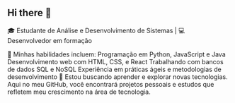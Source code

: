 ## Hi there 👋

🎓 Estudante de Análise e Desenvolvimento de Sistemas | 💻 Desenvolvedor em formação

🔧 Minhas habilidades incluem:
Programação em Python, JavaScript e Java
Desenvolvimento web com HTML, CSS, e React
Trabalhando com bancos de dados SQL e NoSQL
Experiência em práticas ágeis e metodologias de desenvolvimento
🚀 Estou buscando aprender e explorar novas tecnologias. 
Aqui no meu GitHub, você encontrará projetos pessoais e estudos que refletem meu crescimento na área de tecnologia.
